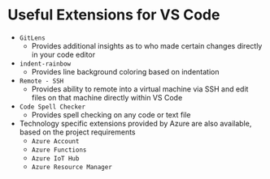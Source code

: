 # Useful Extensions for VS Code

 - `GitLens` 
   - Provides additional insights as to who made certain changes directly in your code editor
 - `indent-rainbow` 
   - Provides line background coloring based on indentation
 - `Remote - SSH` 
   - Provides ability to remote into a virtual machine via SSH and edit files on that machine directly within VS Code
 - `Code Spell Checker`
   - Provides spell checking on any code or text file
 - Technology specific extensions provided by Azure are also available, based on the project requirements
   - `Azure Account`
   - `Azure Functions`
   - `Azure IoT Hub`
   - `Azure Resource Manager`